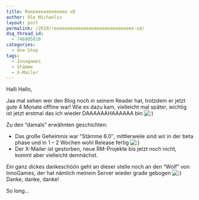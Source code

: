 ```yaml
---
title: Reeeeeeeeeeeeeee xD
author: Ole Michaelis
layout: post
permalink: /2010/reeeeeeeeeeeeeeeeeeeeeeeeeeeeee-xd/
dsq_thread_id:
  - 746805818
categories:
  - One Step
tags:
  - Innogames
  - Stämme
  - X-Mailer
---
```


Halli Hallo,

Jaa mal sehen wer den Blog noch in seinem Reader hat, trotzdem er jetzt gute 4 Monate offline war!
Wie es dazu kam, vielleicht mal später, wichtig ist jetzt erstmal das ich wieder DAAAAAAHAAAAAA bin ![:)][1]

 [1]: http://blog.codestars.eu/wp-includes/images/smilies/icon_smile.gif

Zu den “damals” erwähnten geschichten:
- Das große Geheimnis war “Stämme 6.0″, mittlerweile sind wir in der beta phase und in 1 – 2 Wochen wohl Release fertig ![:)][1]
- Der X-Mailer ist gestorben, neue RM-Projekte bis jetzt noch nicht, kommt aber vielleicht demnächst.

Ein ganz dickes dankeschöön geht an dieser stelle noch an den “Wolf” von InnoGames, der hat nämlich meinem Server wieder grade gebogen ![:)][1]
Danke, danke, danke!

So long…

